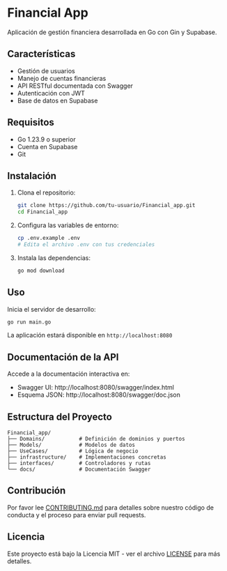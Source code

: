 # Financial App

Aplicación de gestión financiera desarrollada en Go con Gin y Supabase.

## Características

- Gestión de usuarios
- Manejo de cuentas financieras
- API RESTful documentada con Swagger
- Autenticación con JWT
- Base de datos en Supabase

## Requisitos

- Go 1.23.9 o superior
- Cuenta en Supabase
- Git

## Instalación

1. Clona el repositorio:
   ```bash
   git clone https://github.com/tu-usuario/Financial_app.git
   cd Financial_app
   ```

2. Configura las variables de entorno:
   ```bash
   cp .env.example .env
   # Edita el archivo .env con tus credenciales
   ```

3. Instala las dependencias:
   ```bash
   go mod download
   ```

## Uso

Inicia el servidor de desarrollo:

```bash
go run main.go
```

La aplicación estará disponible en `http://localhost:8080`

## Documentación de la API

Accede a la documentación interactiva en:
- Swagger UI: http://localhost:8080/swagger/index.html
- Esquema JSON: http://localhost:8080/swagger/doc.json

## Estructura del Proyecto

```
Financial_app/
├── Domains/           # Definición de dominios y puertos
├── Models/            # Modelos de datos
├── UseCases/          # Lógica de negocio
├── infrastructure/    # Implementaciones concretas
├── interfaces/        # Controladores y rutas
└── docs/              # Documentación Swagger
```

## Contribución

Por favor lee [CONTRIBUTING.md](CONTRIBUTING.md) para detalles sobre nuestro código de conducta y el proceso para enviar pull requests.

## Licencia

Este proyecto está bajo la Licencia MIT - ver el archivo [LICENSE](LICENSE) para más detalles.